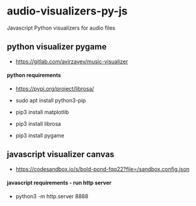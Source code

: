 # audio-visualizers-py-js
Javascript Python visualizers for audio files



## python visualizer pygame

+ https://gitlab.com/avirzayev/music-visualizer

#### python requirements

+ https://pypi.org/project/librosa/

+ sudo apt install python3-pip
+ pip3 install matplotlib
+ pip3 install librosa
+ pip3 install pygame


## javascript visualizer canvas

+ https://codesandbox.io/s/bold-pond-fqq22?file=/sandbox.config.json

#### javascript requirements - run http server

+ python3 -m http.server 8888
